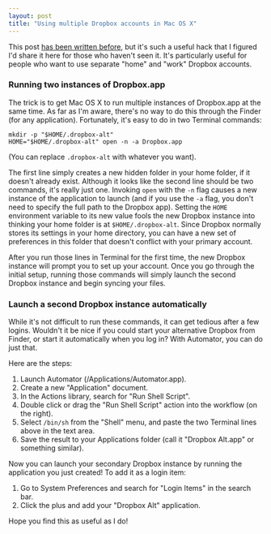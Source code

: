 ```yaml
---
layout: post
title: "Using multiple Dropbox accounts in Mac OS X"
---
```


This post [has been written before](http://forums.dropbox.com/topic.php?id=3166), but it's such a useful hack that I figured I'd share it here for those who haven't seen it. It's particularly useful for people who want to use separate "home" and "work" Dropbox accounts.

### Running two instances of Dropbox.app

The trick is to get Mac OS X to run multiple instances of Dropbox.app at the same time. As far as I'm aware, there's no way to do this through the Finder (for any application). Fortunately, it's easy to do in two Terminal commands:

	mkdir -p "$HOME/.dropbox-alt"
	HOME="$HOME/.dropbox-alt" open -n -a Dropbox.app
	
(You can replace `.dropbox-alt` with whatever you want).

The first line simply creates a new hidden folder in your home folder, if it doesn't already exist. Although it looks like the second line should be two commands, it's really just one. Invoking `open` with the `-n` flag causes a new instance of the application to launch (and if you use the `-a` flag, you don't need to specify the full path to the Dropbox app). Setting the `HOME` environment variable to its new value fools the new Dropbox instance into thinking your home folder is at `$HOME/.dropbox-alt`. Since Dropbox normally stores its settings in your home directory, you can have a new set of preferences in this folder that doesn't conflict with your primary account.

After you run those lines in Terminal for the first time, the new Dropbox instance will prompt you to set up your account. Once you go through the initial setup, running those commands will simply launch the second Dropbox instance and begin syncing your files.

### Launch a second Dropbox instance automatically

While it's not difficult to run these commands, it can get tedious after a few logins. Wouldn't it be nice if you could start your alternative Dropbox from Finder, or start it automatically when you log in? With Automator, you can do just that.

Here are the steps:

1. Launch Automator (/Applications/Automator.app).
2. Create a new "Application" document.
3. In the Actions library, search for "Run Shell Script".
4. Double click or drag the "Run Shell Script" action into the workflow (on the right).
5. Select `/bin/sh` from the "Shell" menu, and paste the two Terminal lines above in the text area.
6. Save the result to your Applications folder (call it "Dropbox Alt.app" or something similar).

Now you can launch your secondary Dropbox instance by running the application you just created! To add it as a login item:

1. Go to System Preferences and search for "Login Items" in the search bar.
2. Click the plus and add your "Dropbox Alt" application.

Hope you find this as useful as I do!
